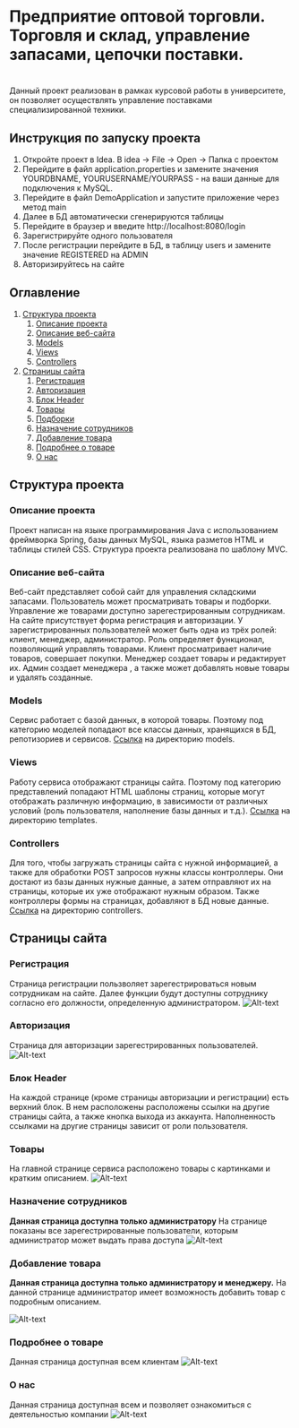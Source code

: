 # Предприятие оптовой торговли. Торговля и склад, управление запасами, цепочки поставки.
<h1 align="center"></a> 

<h3 align="center"></h3>


Данный проект реализован в рамках курсовой работы в университете, он позволяет осуществлять управление поставками специализированной техники.

##  Инструкция по запуску проекта
1. Откройте проект в Idea. В idea -> File -> Open -> Папка с проектом
2. Перейдите в файл application.properties и замените значения YOURDBNAME, YOURUSERNAME/YOURPASS - на ваши данные для подключения к MySQL.
3. Перейдите в файл DemoApplication и запустите приложение через метод main
4. Далее в БД автоматически сгенерируются таблицы
5. Перейдите в браузер и введите http://localhost:8080/login
6. Зарегистрируйте одного пользователя
7. После регистрации перейдите в БД, в таблицу users и замените значение REGISTERED на ADMIN
8. Авторизируйтесь на сайте

## Оглавление

1. [Структура проекта](#Структура-проекта)
   1. [Описание проекта](#Описание-проекта)
   2. [Описание веб-сайта](#Описание-веб-сайта)
   3. [Models](#Models)
   4. [Views](#Views)
   5. [Controllers](#Controllers)
2. [Страницы сайта](#Страницы-сайта)
   1. [Регистрация](#Регистрация)
   2. [Авторизация](#Авторизация)
   3. [Блок Header ](#Блок-Header)
   4. [Товары](#Товары)
   5. [Подборки](#Подборки)
   6. [Назначение сотрудников](#Назначение-сотрудников)
   7. [Добавление товара](#Добавление-товара)
   8. [Подробнее о товаре](#Подробнее-о-товаре)
   9. [О нас](#О-нас)

## Структура проекта
 
### Описание проекта
Проект написан на языке программирования Java с использованием фреймворка 
Spring, базы данных MySQL, языка разметов HTML и таблицы стилей CSS. 
Структура проекта реализована по шаблону MVC. 
### Описание веб-сайта
Веб-сайт представляет собой сайт для управления складскими запасами. Пользователь может 
просматривать товары и подборки. Управление же товарами доступно
зарегестрированным сотрудникам. На сайте присутствует форма
регистрация и авторизации. У 
зарегистрированных пользователей может быть одна из 
трёх ролей: клиент, менеджер, администратор.
Роль определяет функционал, позволяющий управлять товарами. 
Клиент просматривает наличие товаров, совершает покупки.
Менеджер создает товары и редактирует их.
Админ создает менеджера , а также может 
добавлять новые товары и удалять созданные.
### Models
Сервис работает с базой данных, в которой товары. Поэтому под категорию моделей
попадают все классы данных, 
хранящихся в БД, репотизориев и сервисов. 
[Ссылка](https://github.com/nikitarnsns22/speq/tree/main/src/main/java/com/speq/blog/models) 
на директорию models. 
### Views
Работу сервиса отображают страницы сайта. Поэтому под 
категорию представлений попадают HTML шаблоны страниц,
которые могут отображать различную информацию, в 
зависимости от различных условий (роль пользователя, 
наполнение базы данных и т.д.).
[Ссылка](https://github.com/nikitarnsns22/speq/tree/main/src/main/java/com/speq/blog/repositories)
на директорию templates.
### Controllers
Для того, чтобы загружать страницы сайта с нужной 
информацией, а также для обработки POST запросов 
нужны классы контроллеры. Они достают из
базы данных нужные данные, а затем отправляют их на страницы, 
которые их уже отображают нужным образом. Также 
контроллеры формы на страницах, добавляют в БД новые
данные.
[Ссылка](https://github.com/nikitarnsns22/speq/tree/main/src/main/java/com/speq/blog/controllers)
на директорию controllers.
## Страницы сайта
### Регистрация
Страница регистрации пользволяет зарегестрироваться новым сотрудникам на сайте. 
Далее функции будут доступны сотруднику согласно его должности, 
определенную администратором.
![Alt-text](https://github.com/nikitarnsns22/speq/blob/main/.mvn/wrapper/рег1.jpg)
### Авторизация
Страница для авторизации зарегестрированных пользователей.
![Alt-text](https://github.com/nikitarnsns22/speq/blob/main/.mvn/wrapper/рег.jpg)
### Блок Header 
На каждой странице (кроме страницы авторизации и регистрации) есть 
верхний блок. В нем расположены расположены ссылки на другие страницы сайта,
а также кнопка выхода из аккаунта. Наполненность ссылками на другие страницы 
зависит от роли пользователя.
### Товары
На главной странице сервиса расположено товары с картинками и кратким описанием.
![Alt-text](https://github.com/nikitarnsns22/speq/blob/main/.mvn/wrapper/глав.jpg)

### Назначение сотрудников
**Данная страница доступна только администратору**
На странице показаны все зарегестрированные пользователи, которым администратор может выдать права доступа
![Alt-text](https://github.com/nikitarnsns22/speq/blob/main/.mvn/wrapper/пользователи.jpg)
### Добавление товара
**Данная страница доступна только администратору и менеджеру.**
На данной странице администратор имеет возможность добавить товар с подробным описанием.

![Alt-text](https://github.com/nikitarnsns22/speq/blob/main/.mvn/wrapper/добавление.jpg)


### Подробнее о товаре
Данная страница доступная всем клиентам
![Alt-text](https://github.com/nikitarnsns22/speq/blob/main/.mvn/wrapper/инфо.jpg)

### О нас
Данная страница доступная всем и позволяет ознакомиться с деятельностью компании
![Alt-text](https://github.com/nikitarnsns22/speq/blob/main/.mvn/wrapper/онас.jpg)
